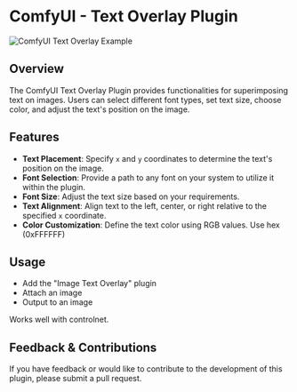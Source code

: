 # ComfyUI - Text Overlay Plugin

![ComfyUI Text Overlay Example](assets/text-example-1.png)

## Overview
The ComfyUI Text Overlay Plugin provides functionalities for superimposing text on images. Users can select different font types, set text size, choose color, and adjust the text's position on the image.

## Features

- **Text Placement**: Specify `x` and `y` coordinates to determine the text's position on the image.
- **Font Selection**: Provide a path to any font on your system to utilize it within the plugin.
- **Font Size**: Adjust the text size based on your requirements.
- **Text Alignment**: Align text to the left, center, or right relative to the specified `x` coordinate.
- **Color Customization**: Define the text color using RGB values. Use hex (0xFFFFFF)

## Usage

* Add the "Image Text Overlay" plugin
* Attach an image
* Output to an image

Works well with controlnet.

## Feedback & Contributions

If you have feedback or would like to contribute to the development of this plugin, please submit a pull request.

